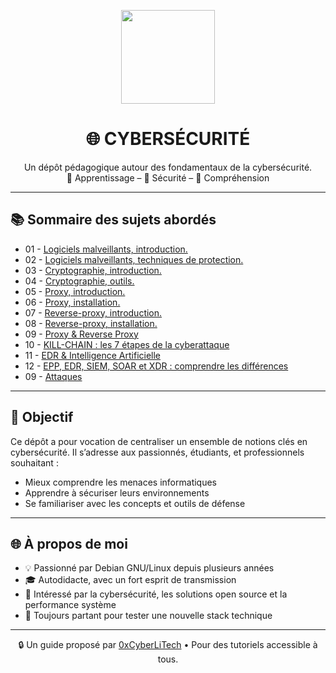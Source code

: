 <p align="center">
  <img src="https://avatars.githubusercontent.com/u/167217017?s=400&u=d983b9423c4eb8cdb9bfe8b14f505be5c894d6bc&v=4" width="150" />
</p>

<h1 align="center">🌐 CYBERSÉCURITÉ</h1>

<p align="center">
  Un dépôt pédagogique autour des fondamentaux de la cybersécurité.<br>
  📘 Apprentissage – 🔐 Sécurité – 🧠 Compréhension
</p>

---

## 📚 Sommaire des sujets abordés

- 01 - [Logiciels malveillants, introduction.](PROGRAMMES-MALVEILLANTS.md)
- 02 - [Logiciels malveillants, techniques de protection.](LOGICIELS-MALVEILLANTS-techniques_de_protection.md)
- 03 - [Cryptographie, introduction.](CRYPTOGRAPHIE-introduction.md)
- 04 - [Cryptographie, outils.](CRYPTOGRAPHIE-outils.md)
- 05 - [Proxy, introduction.](PROXY-introduction.md)
- 06 - [Proxy, installation.](PROXY-installation.md)
- 07 - [Reverse-proxy, introduction.](REVERSE-PROXY-introduction.md)
- 08 - [Reverse-proxy, installation.](REVERSE-PROXY-installation.md)
- 09 - [Proxy & Reverse Proxy](POXY-REVERSE-Installation.md)
- 10 - [KILL-CHAIN : les 7 étapes de la cyberattaque](KILL-CHAIN-les-7-étapes-de-la-cyber.md)
- 11 - [EDR & Intelligence Artificielle](https://github.com/0xCyberLiTech/Cybersecurite/blob/main/EDR-et-IA.md)
- 12 - [EPP, EDR, SIEM, SOAR et XDR : comprendre les différences](EPP-EDR-SIEM-SOAR-et-XDR-comprendre-la-différence-entre-ces-acronymes.md)
- 09 - [Attaques](Attaques.md)

---

## 🧠 Objectif

Ce dépôt a pour vocation de centraliser un ensemble de notions clés en cybersécurité. Il s’adresse aux passionnés, étudiants, et professionnels souhaitant :

- Mieux comprendre les menaces informatiques
- Apprendre à sécuriser leurs environnements
- Se familiariser avec les concepts et outils de défense

---

## 🌐 À propos de moi

- 💡 Passionné par Debian GNU/Linux depuis plusieurs années
- 🎓 Autodidacte, avec un fort esprit de transmission
- 🔐 Intéressé par la cybersécurité, les solutions open source et la performance système
- 🧪 Toujours partant pour tester une nouvelle stack technique

---

<p align="center">
  🔒 Un guide proposé par <a href="https://github.com/0xCyberLiTech">0xCyberLiTech</a> • Pour des tutoriels accessible à tous.
</p>
